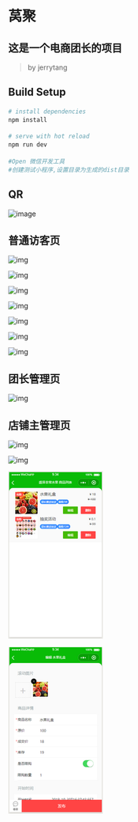 # 莴聚

## 这是一个电商团长的项目

> by jerrytang

## Build Setup

```bash
# install dependencies
npm install

# serve with hot reload
npm run dev

#Open 微信开发工具
#创建测试小程序,设置目录为生成的dist目录
```
## QR

![image](https://github.com/jerrytang67/mpvue-woju/blob/master/png/gh_9d7d09e4df06_258.jpg)


## 普通访客页

![img](https://github.com/jerrytang67/mpvue-woju/blob/master/png/1.png)


![img](https://github.com/jerrytang67/mpvue-woju/tree/master/png/2.png)


![img](https://github.com/jerrytang67/mpvue-woju/tree/master/png/3.png)


![img](https://github.com/jerrytang67/mpvue-woju/tree/master/png/4.png)


![img](https://github.com/jerrytang67/mpvue-woju/tree/master/png/5.png)


![img](https://github.com/jerrytang67/mpvue-woju/tree/master/png/6.png)


![img](https://github.com/jerrytang67/mpvue-woju/tree/master/png/7.png)



## 团长管理页

![img](https://github.com/jerrytang67/mpvue-woju/tree/master/png/8.png)



## 店铺主管理页

![img](https://github.com/jerrytang67/mpvue-woju/tree/master/png/9.png)


![img](https://github.com/jerrytang67/mpvue-woju/tree/master/png/10.png)


![img](png/11.png)


![img](png/12.png)
